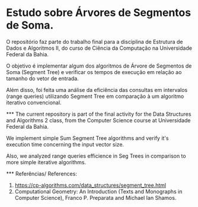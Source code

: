 # Estudo sobre Árvores de Segmentos de Soma.

O repositório faz parte do trabalho final para a disciplina de Estrutura de Dados e Algoritmos II, do curso de Ciência da Computação na Universidade Federal da Bahia.

O objetivo é implementar algum dos algoritmos de Árvore de Segmentos de Soma (Segment Tree) e verificar os tempos de execução em relação ao tamanho do vetor de entrada.

Além disso, foi feita uma análise da eficiência das consultas em intervalos (range queries) utilizando Segment Tree em comparação à um algoritmo iterativo convencional.


*** The current repository is part of the final activity for the Data Structures and Algorithms 2 class, from the Computer Science course at Universidade Federal da Bahia.

We implement simple Sum Segment Tree algorithms and verify it's execution time concerning the input vector size.

Also, we analyzed range queries efficience in Seg Trees in comparison to more simple iterative algorithms.

*** Referências/ References:

1. https://cp-algorithms.com/data_structures/segment_tree.html
2. Computational Geometry: An Introduction (Texts and Monographs in Computer Science), Franco P. Preparata and Michael Ian Shamos.


